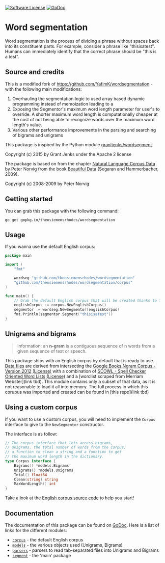 [![Software License](https://img.shields.io/badge/License-MIT-orange.svg?style=flat-square)](https://github.com/theosiemensrhodes/wordsegmentation/LICENSE.md)
[![GoDoc](https://img.shields.io/badge/godoc-reference-blue.svg?style=flat-square)](https://godoc.org/github.com/theosiemensrhodes/wordsegmentation)

# Word segmentation
Word segmentation is the process of dividing a phrase without spaces back into its constituent parts. For example, consider a phrase like "thisisatest". Humans can immediately identify that the correct phrase should be "this is a test".

## Source and credits
This is a modified fork of https://github.com/YafimK/wordsegmentation - with the following main modifications:
1. Overhauling the segmentation logic to used array based dynamic programming instead of memoization leading to a
2. Exposing the Segmentor's maximum word length parameter for user's to override. A shorter maximum word length is computationally cheaper at the cost of not being able to recognize words over the maximum word length's value.
3. Various other performance improvements in the parsing and searching of bigrams and unigrams

This package is inspired by the Python module [grantjenks/wordsegment](https://github.com/grantjenks/wordsegment).

Copyright (c) 2015 by Grant Jenks under the Apache 2 license

The package is based on from the chapter [Natural Language Corpus Data](http://norvig.com/ngrams/) by Peter Norvig from the book [Beautiful Data](http://oreilly.com/catalog/9780596157111/) (Segaran and Hammerbacher, 2009).

Copyright (c) 2008-2009 by Peter Norvig

## Getting started
You can grab this package with the following command:
```
go get gopkg.in/theosiemensrhodes/wordsegmentation
```

## Usage
If you wanna use the default English corpus:
```go
package main

import (
    "fmt"

    wordseg "github.com/theosiemensrhodes/wordsegmentation"
    "github.com/theosiemensrhodes/wordsegmentation/corpus"
)

func main() {
    // Grab the default English corpus that will be created thanks to TSV files
    englishCorpus := corpus.NewEnglishCorpus()
    segmentor := wordseg.NewSegmentor(englishCorpus)
    fmt.Println(segmentor.Segment("thisisatest"))
}
```

## Unigrams and bigrams
> Information: an **n-gram** is a contiguous sequence of n words from a given sequence of text or speech.

This package ships with an English corpus by default that is ready to use. [Data files](https://github.com/theosiemensrhodes/wordsegmentation/tree/master/data) are derived from intersecting the [Google Books Ngram Corpus - Version 2012](https://storage.googleapis.com/books/ngrams/books/datasetsv3.html) [(License)](http://creativecommons.org/licenses/by/3.0/) with a combination of [SCOWL - Spell Checker Oriented Word Lists](http://wordlist.aspell.net/) [(License)](http://wordlist.aspell.net/scowl-readme/) and a [wordlist scraped from Merriam Webster](link tbd). This module contains only a subset of that data, as it is not reasonable to load it all into memory. The full process in which this corupus was imported and created can be found in [this repo](link tbd)

## Using a custom corpus
If you want to use a custom corpus, you will need to implement the `Corpus` interface to give to the `NewSegmentor` constructor.

The interface is as follow:
```go
// The corpus interface that lets access bigrams,
// unigrams, the total number of words from the corpus,
// a function to clean a string and a function to get
// the maximum word length in the dictionary.
type Corpus interface {
    Bigrams() *models.Bigrams
    Unigrams() *models.Unigrams
    Total() float64
    Clean(string) string
    MaxWordLength() int
}
```

Take a look at the [English corpus source code](corpus/english.go) to help you start!

## Documentation
The documentation of this package can be found on [GoDoc](https://godoc.org/github.com/theosiemensrhodes/wordsegmentation). Here is a list of links for the different modules:
- [`corpus`](https://godoc.org/github.com/theosiemensrhodes/wordsegmentation/corpus) - the default English corpus
- [`models`](https://godoc.org/github.com/theosiemensrhodes/wordsegmentation/models) - the various objects used (Unigrams, Bigrams)
- [`parsers`](https://godoc.org/github.com/theosiemensrhodes/wordsegmentation/parsers) - parsers to read tab-separated files into Unigrams and Bigrams
- [`segment`](https://godoc.org/github.com/theosiemensrhodes/wordsegmentation) - the 'main' package

